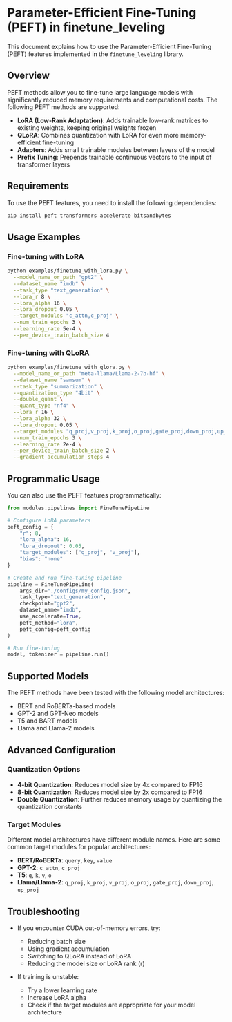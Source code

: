 # Parameter-Efficient Fine-Tuning (PEFT) in finetune_leveling

This document explains how to use the Parameter-Efficient Fine-Tuning (PEFT) features implemented in the `finetune_leveling` library.

## Overview

PEFT methods allow you to fine-tune large language models with significantly reduced memory requirements and computational costs. The following PEFT methods are supported:

- **LoRA (Low-Rank Adaptation)**: Adds trainable low-rank matrices to existing weights, keeping original weights frozen
- **QLoRA**: Combines quantization with LoRA for even more memory-efficient fine-tuning
- **Adapters**: Adds small trainable modules between layers of the model
- **Prefix Tuning**: Prepends trainable continuous vectors to the input of transformer layers

## Requirements

To use the PEFT features, you need to install the following dependencies:

```bash
pip install peft transformers accelerate bitsandbytes
```

## Usage Examples

### Fine-tuning with LoRA

```bash
python examples/finetune_with_lora.py \
  --model_name_or_path "gpt2" \
  --dataset_name "imdb" \
  --task_type "text_generation" \
  --lora_r 8 \
  --lora_alpha 16 \
  --lora_dropout 0.05 \
  --target_modules "c_attn,c_proj" \
  --num_train_epochs 3 \
  --learning_rate 5e-4 \
  --per_device_train_batch_size 4
```

### Fine-tuning with QLoRA

```bash
python examples/finetune_with_qlora.py \
  --model_name_or_path "meta-llama/Llama-2-7b-hf" \
  --dataset_name "samsum" \
  --task_type "summarization" \
  --quantization_type "4bit" \
  --double_quant \
  --quant_type "nf4" \
  --lora_r 16 \
  --lora_alpha 32 \
  --lora_dropout 0.05 \
  --target_modules "q_proj,v_proj,k_proj,o_proj,gate_proj,down_proj,up_proj" \
  --num_train_epochs 3 \
  --learning_rate 2e-4 \
  --per_device_train_batch_size 2 \
  --gradient_accumulation_steps 4
```

## Programmatic Usage

You can also use the PEFT features programmatically:

```python
from modules.pipelines import FineTunePipeLine

# Configure LoRA parameters
peft_config = {
    "r": 8,
    "lora_alpha": 16,
    "lora_dropout": 0.05,
    "target_modules": ["q_proj", "v_proj"],
    "bias": "none"
}

# Create and run fine-tuning pipeline
pipeline = FineTunePipeLine(
    args_dir="./configs/my_config.json",
    task_type="text_generation",
    checkpoint="gpt2",
    dataset_name="imdb",
    use_accelerate=True,
    peft_method="lora",
    peft_config=peft_config
)

# Run fine-tuning
model, tokenizer = pipeline.run()
```

## Supported Models

The PEFT methods have been tested with the following model architectures:

- BERT and RoBERTa-based models
- GPT-2 and GPT-Neo models
- T5 and BART models
- Llama and Llama-2 models

## Advanced Configuration

### Quantization Options

- **4-bit Quantization**: Reduces model size by 4x compared to FP16
- **8-bit Quantization**: Reduces model size by 2x compared to FP16
- **Double Quantization**: Further reduces memory usage by quantizing the quantization constants

### Target Modules

Different model architectures have different module names. Here are some common target modules for popular architectures:

- **BERT/RoBERTa**: `query`, `key`, `value`
- **GPT-2**: `c_attn`, `c_proj`
- **T5**: `q`, `k`, `v`, `o`
- **Llama/Llama-2**: `q_proj`, `k_proj`, `v_proj`, `o_proj`, `gate_proj`, `down_proj`, `up_proj`

## Troubleshooting

- If you encounter CUDA out-of-memory errors, try:
  - Reducing batch size
  - Using gradient accumulation
  - Switching to QLoRA instead of LoRA
  - Reducing the model size or LoRA rank (r)

- If training is unstable:
  - Try a lower learning rate
  - Increase LoRA alpha
  - Check if the target modules are appropriate for your model architecture 